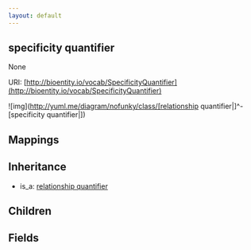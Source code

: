 ```yaml
---
layout: default
---
```


## specificity quantifier


None

URI: [http://bioentity.io/vocab/SpecificityQuantifier](http://bioentity.io/vocab/SpecificityQuantifier)


![img](http://yuml.me/diagram/nofunky/class/[relationship quantifier|]^-[specificity quantifier|])
## Mappings


## Inheritance

 *  is_a: [relationship quantifier](RelationshipQuantifier.html)

## Children



## Fields


